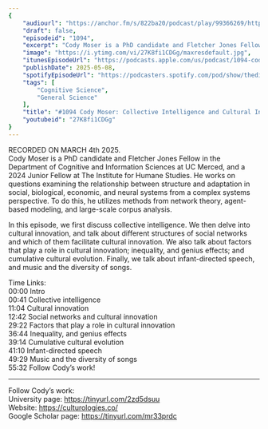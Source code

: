 ```yaml
---
{
	"audiourl": "https://anchor.fm/s/822ba20/podcast/play/99366269/https%3A%2F%2Fd3ctxlq1ktw2nl.cloudfront.net%2Fstaging%2F2025-2-4%2F7887b71a-12ac-6c9d-a160-4c5484efac70.m4a",
	"draft": false,
	"episodeid": "1094",
	"excerpt": "Cody Moser is a PhD candidate and Fletcher Jones Fellow in the Department of Cognitive and Information Sciences at UC Merced, and a 2024 Junior Fellow at The Institute for Humane Studies. He works on questions examining the relationship between structure and adaptation in social, biological, economic, and neural systems from a complex systems perspective. To do this, he utilizes methods from network theory, agent-based modeling, and large-scale corpus analysis.",
	"image": "https://i.ytimg.com/vi/27K8fi1CDGg/maxresdefault.jpg",
	"itunesEpisodeUrl": "https://podcasts.apple.com/us/podcast/1094-cody-moser-collective-intelligence-and-cultural/id1451347236?i=1000706870939&uo=4",
	"publishDate": 2025-05-08,
	"spotifyEpisodeUrl": "https://podcasters.spotify.com/pod/show/thedissenter/episodes/1094-Cody-Moser-Collective-Intelligence-and-Cultural-Innovation-e2vmttt",
	"tags": [
		"Cognitive Science",
		"General Science"
	],
	"title": "#1094 Cody Moser: Collective Intelligence and Cultural Innovation",
	"youtubeid": "27K8fi1CDGg"
}
---
```

RECORDED ON MARCH 4th 2025.  
Cody Moser is a PhD candidate and Fletcher Jones Fellow in the Department of Cognitive and Information Sciences at UC Merced, and a 2024 Junior Fellow at The Institute for Humane Studies. He works on questions examining the relationship between structure and adaptation in social, biological, economic, and neural systems from a complex systems perspective. To do this, he utilizes methods from network theory, agent-based modeling, and large-scale corpus analysis.

In this episode, we first discuss collective intelligence. We then delve into cultural innovation, and talk about different structures of social networks and which of them facilitate cultural innovation. We also talk about factors that play a role in cultural innovation; inequality, and genius effects; and cumulative cultural evolution. Finally, we talk about infant-directed speech, and music and the diversity of songs.

Time Links:  
<time>00:00</time> Intro  
<time>00:41</time> Collective intelligence  
<time>11:04</time> Cultural innovation  
<time>12:42</time> Social networks and cultural innovation  
<time>29:22</time> Factors that play a role in cultural innovation  
<time>36:44</time> Inequality, and genius effects  
<time>39:14</time> Cumulative cultural evolution  
<time>41:10</time> Infant-directed speech  
<time>49:29</time> Music and the diversity of songs  
<time>55:32</time> Follow Cody’s work!

---

Follow Cody’s work:  
University page: https://tinyurl.com/2zd5dsuu  
Website: https://culturologies.co/  
Google Scholar page: https://tinyurl.com/mr33prdc
